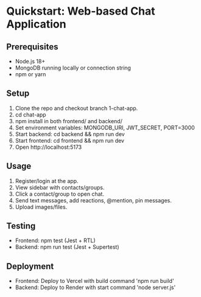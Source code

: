 # Quickstart: Web-based Chat Application

## Prerequisites

- Node.js 18+
- MongoDB running locally or connection string
- npm or yarn

## Setup

1. Clone the repo and checkout branch 1-chat-app.
2. cd chat-app
3. npm install in both frontend/ and backend/
4. Set environment variables: MONGODB_URI, JWT_SECRET, PORT=3000
5. Start backend: cd backend && npm run dev
6. Start frontend: cd frontend && npm run dev
7. Open http://localhost:5173

## Usage

1. Register/login at the app.
2. View sidebar with contacts/groups.
3. Click a contact/group to open chat.
4. Send text messages, add reactions, @mention, pin messages.
5. Upload images/files.

## Testing

- Frontend: npm test (Jest + RTL)
- Backend: npm run test (Jest + Supertest)

## Deployment

- Frontend: Deploy to Vercel with build command 'npm run build'
- Backend: Deploy to Render with start command 'node server.js'
